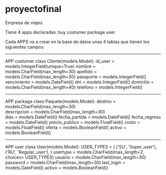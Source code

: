 # proyectofinal

Empresa de viajes

Tiene 4 apps declaradas:
buy
costumer
package
user

Cada APPS va a crear en la base de datos unas 4 tablas que tienen los siguientes campos


-------------------------
APP costumer
class Cliente(models.Model):
    id_user = models.IntegerField(unique=True)
    nombre = models.CharField(max_length=30)
    apellido = models.CharField(max_length=30)
    pasaporte = models.IntegerField()
    vencimiento = models.DateField()
    dni = models.IntegerField()
    domicilio = models.CharField(max_length=40)
    telefono = models.IntegerField()

-------------------------
APP package
class Paquete(models.Model):
    destino = models.CharField(max_length=30)    
    descripcion = models.CharField(max_length=30)   
    dias = models.DateField()
    fecha_partida = models.DateField()
    fecha_regreso = models.DateField()
    precio_publico = models.FloatField()
    costo = models.FloatField()
    oferta = models.BooleanField()
    activo = models.BooleanField()

-------------------------
APP user
class User(models.Model):
    USER_TYPES = (
        ('SU', 'Super_user'),
        ('RU', 'Regular_user'),
    )
    usertype = models.CharField(max_length=2, choices= USER_TYPES)
    usuario = models.CharField(max_length=30)
    password = models.CharField(max_length=30)
    last_login = models.DateField()
    activo = models.BooleanField()




